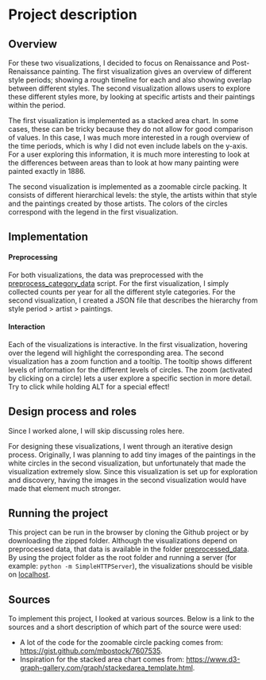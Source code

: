 # Project description

## Overview
For these two visualizations, I decided to focus on Renaissance and Post-Renaissance painting.
The first visualization gives an overview of different style periods; showing a rough timeline for each
and also showing overlap between different styles. The second visualization allows users to explore
these different styles more, by looking at specific artists and their paintings within the period.

The first visualization is implemented as a stacked area chart. In some cases, these can be tricky because they do
not allow for good comparison of values. In this case, I was much more interested in a rough overview of the
time periods, which is why I did not even include labels on the y-axis. For a user exploring this information, it is much more interesting to look at the differences between areas than to look at how many painting were painted exactly
in 1886.

The second visualization is implemented as a zoomable circle packing. It consists of different hierarchical levels:
the style, the artists within that style and the paintings created by those artists. The colors of the circles correspond with the legend in the first visualization.

## Implementation
#### Preprocessing
For both visualizations, the data was preprocessed with the [preprocess_category_data](https://github.com/INFO-4602-5602/project-2-wikiart-group-annebeth/blob/master/preprocess_category_data.py) script. For the first visualization,
I simply collected counts per year for all the different style categories. For the second visualization, I created
a JSON file that describes the hierarchy from style period > artist > paintings.

#### Interaction
Each of the visualizations is interactive. In the first visualization, hovering over the legend will highlight
the corresponding area. The second visualization has a zoom function and a tooltip. The tooltip shows different
levels of information for the different levels of circles. The zoom (activated by clicking on a circle) lets a user explore a specific section in more detail. Try to click while holding ALT for a special effect!

## Design process and roles
Since I worked alone, I will skip discussing roles here.

For designing these visualizations, I went through an iterative design process. Originally, I was planning
to add tiny images of the paintings in the white circles in the second visualization, but unfortunately that
made the visualization extremely slow. Since this visualization is set up for exploration and discovery, having
the images in the second visualization would have made that element much stronger.

## Running the project
This project can be run in the browser by cloning the Github project or by downloading the zipped folder. Although the visualizations depend on preprocessed data, that data is available in the folder [preprocessed_data](https://github.com/INFO-4602-5602/project-2-wikiart-group-annebeth/tree/master/data). By using the project folder as the root folder and running a server (for example: `python -m SimpleHTTPServer`), the visualizations should be visible on [localhost](http://localhost:8000/).

## Sources
To implement this project, I looked at various sources. Below is a link to the sources and a short description of which part of the source were used:

- A lot of the code for the zoomable circle packing comes from: https://gist.github.com/mbostock/7607535.
- Inspiration for the stacked area chart comes from: https://www.d3-graph-gallery.com/graph/stackedarea_template.html.
